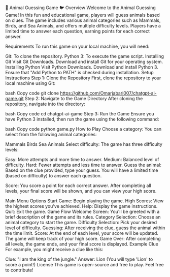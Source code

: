 🦁 Animal Guessing Game 🐦
Overview
Welcome to the Animal Guessing Game! In this fun and educational game, players will guess animals based on clues. The game includes various animal categories such as Mammals, Birds, and Sea Animals, and offers multiple difficulty levels. Players have a limited time to answer each question, earning points for each correct answer.

Requirements
To run this game on your local machine, you will need:

Git: To clone the repository.
Python 3: To execute the game script.
Installing Git
Visit Git Downloads.
Download and install Git for your operating system.
Installing Python
Visit Python Downloads.
Download and install Python 3. Ensure that "Add Python to PATH" is checked during installation.
Setup Instructions
Step 1: Clone the Repository
First, clone the repository to your local machine using Git:

bash
Copy code
git clone https://github.com/Omarjabari007/chatgpt-ai-game.git
Step 2: Navigate to the Game Directory
After cloning the repository, navigate into the directory:

bash
Copy code
cd chatgpt-ai-game
Step 3: Run the Game
Ensure you have Python 3 installed, then run the game using the following command:

bash
Copy code
python game.py
How to Play
Choose a category: You can select from the following animal categories:

Mammals
Birds
Sea Animals
Select difficulty: The game has three difficulty levels:

Easy: More attempts and more time to answer.
Medium: Balanced level of difficulty.
Hard: Fewer attempts and less time to answer.
Guess the animal: Based on the clue provided, type your guess. You will have a limited time (based on difficulty) to answer each question.

Score: You score a point for each correct answer. After completing all levels, your final score will be shown, and you can view your high score.

Main Menu Options
Start Game: Begin playing the game.
High Scores: View the highest scores you've achieved.
Help: Display the game instructions.
Quit: Exit the game.
Game Flow
Welcome Screen: You'll be greeted with a brief description of the game and its rules.
Category Selection: Choose an animal category to start the game.
Difficulty Selection: Pick your desired level of difficulty.
Guessing: After receiving the clue, guess the animal within the time limit.
Score: At the end of each level, your score will be updated. The game will keep track of your high score.
Game Over: After completing all levels, the game ends, and your final score is displayed.
Example Clue
For example, you might receive a clue like this:

Clue: "I am the king of the jungle."
Answer: Lion (You will type 'Lion' to score a point!)
License
This game is open-source and free to play. Feel free to contribute!
